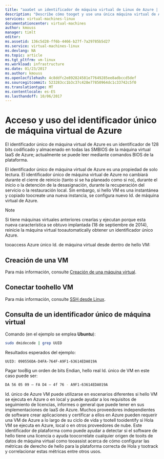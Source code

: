 ```yaml
---
title: "aaaGet un identificador de máquina virtual de Linux de Azure | Documentos de Microsoft"
description: "Describe cómo tooget y use una única máquina virtual de Azure Linux identificador."
services: virtual-machines-linux
documentationcenter: virtual-machines
author: kmouss
manager: timlt
editor: 
ms.assetid: 136c5d28-ff6b-4466-b27f-7a29785b5d27
ms.service: virtual-machines-linux
ms.devlang: NA
ms.topic: article
ms.tgt_pltfrm: vm-linux
ms.workload: infrastructure
ms.date: 01/23/2017
ms.author: kmouss
ms.openlocfilehash: 4c8ddfc2e892824581e77649285ee8adbccd5def
ms.sourcegitcommit: 523283cc1b3c37c428e77850964dc1c33742c5f0
ms.translationtype: MT
ms.contentlocale: es-ES
ms.lasthandoff: 10/06/2017
---
```

# <a name="accessing-and-using-azure-vm-unique-id"></a>Acceso y uso del identificador único de máquina virtual de Azure
El identificador único de máquina virtual de Azure es un identificador de 128 bits codificado y almacenado en todas las SMBIOS de la máquina virtual IaaS de Azure; actualmente se puede leer mediante comandos BIOS de la plataforma.

El identificador único de máquina virtual de Azure es una propiedad de solo lectura. El identificador único de máquina virtual de Azure no cambiará durante el cierre de reinicio (tanto si se ha planeado como si no), durante el inicio o la detención de la desasignación, durante la recuperación del servicio o la restauración local. Sin embargo, si hello VM es una instantánea y copiado toocreate una nueva instancia, se configura nuevo Id. de máquina virtual de Azure.

> [!NOTE]
> Si tiene máquinas virtuales anteriores crearlas y ejecutan porque esta nueva característica se obtuvo implantada (18 de septiembre de 2014), reinicie la máquina virtual tooautomatically obtener un identificador único Azure.
> 
> 

tooaccess Azure único Id. de máquina virtual desde dentro de hello VM:

## <a name="create-a-vm"></a>Creación de una VM
Para más información, consulte [Creación de una máquina virtual](../windows/creation-choices.md?toc=%2fazure%2fvirtual-machines%2flinux%2ftoc.json).

## <a name="connect-toohello-vm"></a>Conectar toohello VM
Para más información, consulte [SSH desde Linux](mac-create-ssh-keys.md?toc=%2fazure%2fvirtual-machines%2flinux%2ftoc.json).

## <a name="query-vm-unique-id"></a>Consulta de un identificador único de máquina virtual
Comando (en el ejemplo se emplea **Ubuntu**):

```bash
sudo dmidecode | grep UUID
```

Resultados esperados del ejemplo:

```bash
UUID: 090556DA-D4FA-764F-A9F1-63614EDA019A
```

Pagar tooBig un orden de bits Endian, hello real Id. único de VM en este caso puede ser:

```bash
DA 56 05 09 – FA D4 – 4f 76 - A9F1-63614EDA019A
```

Id. único de Azure VM puede utilizarse en escenarios diferentes si hello VM se ejecuta en Azure o en local y puede ayudar a los requisitos de seguimiento de licencias, informes o general que puede tener en sus implementaciones de IaaS de Azure. Muchos proveedores independientes de software crear aplicaciones y certificar a ellos en Azure pueden requerir una VM de Azure a lo largo de su ciclo de vida y tootell tooidentify si Hola VM se ejecuta en Azure, local o en otros proveedores de nube. Este identificador de plataforma como puede ayudar a detectar si el software de hello tiene una licencia o ayuda toocorrelate cualquier origen de tooits de datos de máquina virtual como tooassist acerca de cómo configurar las métricas de derecho de hello para la plataforma correcta de Hola y tootrack y correlacionar estas métricas entre otros usos.

